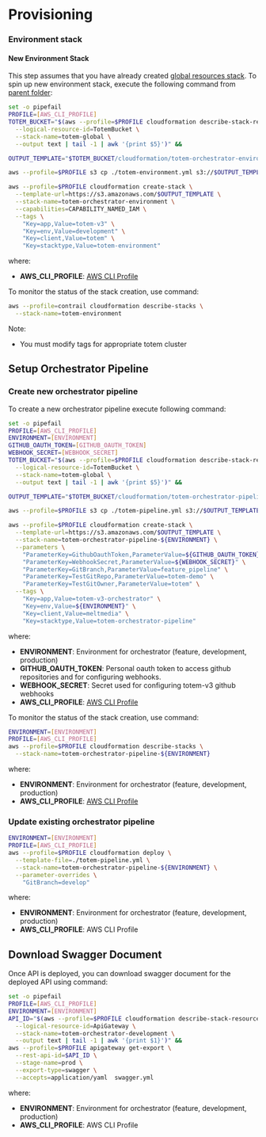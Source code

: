 # Provisioning

### Environment stack

#### New Environment Stack
This step assumes that you have already created [global resources stack](./global-resources-stack).
To spin up new environment stack, execute the following command from [parent folder](..): 


```bash
set -o pipefail
PROFILE=[AWS_CLI_PROFILE]
TOTEM_BUCKET="$(aws --profile=$PROFILE cloudformation describe-stack-resource \
  --logical-resource-id=TotemBucket \
  --stack-name=totem-global \
  --output text | tail -1 | awk '{print $5}')" &&

OUTPUT_TEMPLATE="$TOTEM_BUCKET/cloudformation/totem-orchestrator-environment.yml" && 

aws --profile=$PROFILE s3 cp ./totem-environment.yml s3://$OUTPUT_TEMPLATE &&

aws --profile=$PROFILE cloudformation create-stack \
  --template-url=https://s3.amazonaws.com/$OUTPUT_TEMPLATE \
  --stack-name=totem-orchestrator-environment \
  --capabilities=CAPABILITY_NAMED_IAM \
  --tags \
    "Key=app,Value=totem-v3" \
    "Key=env,Value=development" \
    "Key=client,Value=totem" \
    "Key=stacktype,Value=totem-environment"
```

where:
- **AWS_CLI_PROFILE**: [AWS CLI Profile](http://docs.aws.amazon.com/cli/latest/userguide/cli-multiple-profiles.html)


To monitor the status of the stack creation, use command:

```bash
aws --profile=contrail cloudformation describe-stacks \
  --stack-name=totem-environment  
```

Note:
- You must modify tags for appropriate totem cluster

## Setup Orchestrator Pipeline

### Create new orchestrator pipeline

To create a new orchestrator pipeline execute following command: 

```bash
set -o pipefail
PROFILE=[AWS_CLI_PROFILE]
ENVIRONMENT=[ENVIRONMENT]
GITHUB_OAUTH_TOKEN=[GITHUB_OAUTH_TOKEN]
WEBHOOK_SECRET=[WEBHOOK_SECRET]
TOTEM_BUCKET="$(aws --profile=$PROFILE cloudformation describe-stack-resource \
  --logical-resource-id=TotemBucket \
  --stack-name=totem-global \
  --output text | tail -1 | awk '{print $5}')" &&

OUTPUT_TEMPLATE="$TOTEM_BUCKET/cloudformation/totem-orchestrator-pipeline-${ENVIRONMENT}.yml" && 

aws --profile=$PROFILE s3 cp ./totem-pipeline.yml s3://$OUTPUT_TEMPLATE &&

aws --profile=$PROFILE cloudformation create-stack \
  --template-url=https://s3.amazonaws.com/$OUTPUT_TEMPLATE \
  --stack-name=totem-orchestrator-pipeline-${ENVIRONMENT} \
  --parameters \
    "ParameterKey=GithubOauthToken,ParameterValue=${GITHUB_OAUTH_TOKEN}" \
    "ParameterKey=WebhookSecret,ParameterValue=${WEBHOOK_SECRET}" \
    "ParameterKey=GitBranch,ParameterValue=feature_pipeline" \
    "ParameterKey=TestGitRepo,ParameterValue=totem-demo" \
    "ParameterKey=TestGitOwner,ParameterValue=totem" \
  --tags \
    "Key=app,Value=totem-v3-orchestrator" \
    "Key=env,Value=${ENVIRONMENT}" \
    "Key=client,Value=meltmedia" \
    "Key=stacktype,Value=totem-orchestrator-pipeline"
```
where:
- **ENVIRONMENT**: Environment for orchestrator (feature, development, production)
- **GITHUB_OAUTH_TOKEN**: Personal oauth token to access github repositories and for configuring webhooks.
- **WEBHOOK_SECRET**: Secret used for configuring totem-v3 github webhooks
- **AWS_CLI_PROFILE**: [AWS CLI Profile](http://docs.aws.amazon.com/cli/latest/userguide/cli-multiple-profiles.html)

To monitor the status of the stack creation, use command:

```bash
ENVIRONMENT=[ENVIRONMENT]
PROFILE=[AWS_CLI_PROFILE]
aws --profile=$PROFILE cloudformation describe-stacks \
  --stack-name=totem-orchestrator-pipeline-${ENVIRONMENT}
```

where:
- **ENVIRONMENT**: Environment for orchestrator (feature, development, production)
- **AWS_CLI_PROFILE**: [AWS CLI Profile](http://docs.aws.amazon.com/cli/latest/userguide/cli-multiple-profiles.html)


### Update existing orchestrator pipeline

```bash
ENVIRONMENT=[ENVIRONMENT]
PROFILE=[AWS_CLI_PROFILE]
aws --profile=$PROFILE cloudformation deploy \
  --template-file=./totem-pipeline.yml \
  --stack-name=totem-orchestrator-pipeline-${ENVIRONMENT} \
  --parameter-overrides \
    "GitBranch=develop"
```

where:
- **ENVIRONMENT**: Environment for orchestrator (feature, development, production)
- **AWS_CLI_PROFILE**: AWS CLI Profile


## Download Swagger Document

Once API is deployed, you can download swagger document for the deployed API using command:

```bash
set -o pipefail
PROFILE=[AWS_CLI_PROFILE]
ENVIRONMENT=[ENVIRONMENT]
API_ID="$(aws --profile=$PROFILE cloudformation describe-stack-resource \
  --logical-resource-id=ApiGateway \
  --stack-name=totem-orchestrator-development \
  --output text | tail -1 | awk '{print $1}')" &&
aws --profile=$PROFILE apigateway get-export \
  --rest-api-id=$API_ID \
  --stage-name=prod \
  --export-type=swagger \
  --accepts=application/yaml  swagger.yml
```

where:
- **ENVIRONMENT**: Environment for orchestrator (feature, development, production)
- **AWS_CLI_PROFILE**: AWS CLI Profile
